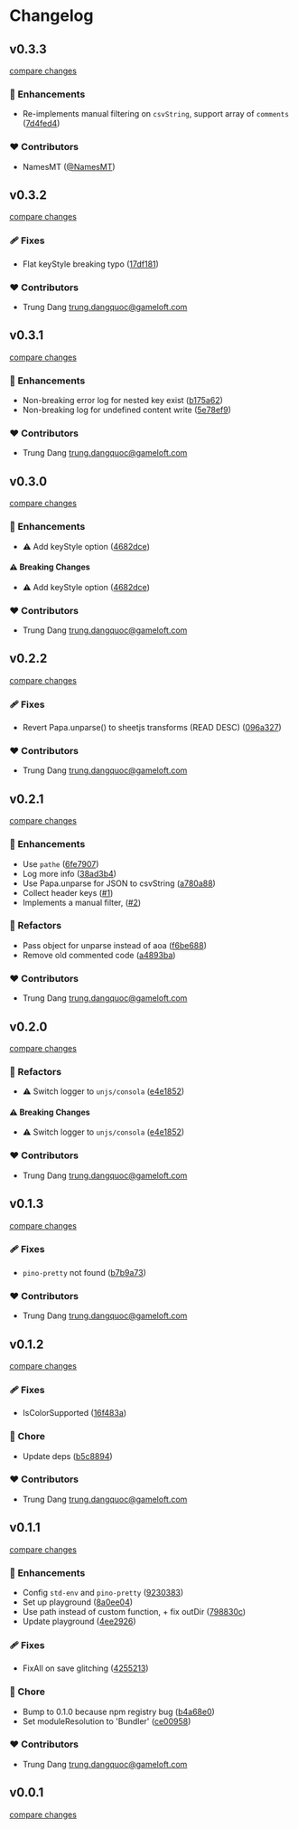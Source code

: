 # Changelog


## v0.3.3

[compare changes](https://github.com/namesmt/unplugin-sheet-i18n/compare/v0.3.2...v0.3.3)

### 🚀 Enhancements

- Re-implements manual filtering on `csvString`, support array of `comments` ([7d4fed4](https://github.com/namesmt/unplugin-sheet-i18n/commit/7d4fed4))

### ❤️ Contributors

- NamesMT ([@NamesMT](http://github.com/NamesMT))

## v0.3.2

[compare changes](https://github.com/namesmt/unplugin-sheet-i18n/compare/v0.3.1...v0.3.2)

### 🩹 Fixes

- Flat keyStyle breaking typo ([17df181](https://github.com/namesmt/unplugin-sheet-i18n/commit/17df181))

### ❤️ Contributors

- Trung Dang <trung.dangquoc@gameloft.com>

## v0.3.1

[compare changes](https://github.com/namesmt/unplugin-sheet-i18n/compare/v0.3.0...v0.3.1)

### 🚀 Enhancements

- Non-breaking error log for nested key exist ([b175a62](https://github.com/namesmt/unplugin-sheet-i18n/commit/b175a62))
- Non-breaking log for undefined content write ([5e78ef9](https://github.com/namesmt/unplugin-sheet-i18n/commit/5e78ef9))

### ❤️ Contributors

- Trung Dang <trung.dangquoc@gameloft.com>

## v0.3.0

[compare changes](https://github.com/namesmt/unplugin-sheet-i18n/compare/v0.2.2...v0.3.0)

### 🚀 Enhancements

- ⚠️  Add keyStyle option ([4682dce](https://github.com/namesmt/unplugin-sheet-i18n/commit/4682dce))

#### ⚠️ Breaking Changes

- ⚠️  Add keyStyle option ([4682dce](https://github.com/namesmt/unplugin-sheet-i18n/commit/4682dce))

### ❤️ Contributors

- Trung Dang <trung.dangquoc@gameloft.com>

## v0.2.2

[compare changes](https://github.com/namesmt/unplugin-sheet-i18n/compare/v0.2.1...v0.2.2)

### 🩹 Fixes

- Revert Papa.unparse() to sheetjs transforms (READ DESC) ([096a327](https://github.com/namesmt/unplugin-sheet-i18n/commit/096a327))

### ❤️ Contributors

- Trung Dang <trung.dangquoc@gameloft.com>

## v0.2.1

[compare changes](https://github.com/namesmt/unplugin-sheet-i18n/compare/v0.2.0...v0.2.1)

### 🚀 Enhancements

- Use `pathe` ([6fe7907](https://github.com/namesmt/unplugin-sheet-i18n/commit/6fe7907))
- Log more info ([38ad3b4](https://github.com/namesmt/unplugin-sheet-i18n/commit/38ad3b4))
- Use Papa.unparse for JSON to csvString ([a780a88](https://github.com/namesmt/unplugin-sheet-i18n/commit/a780a88))
- Collect header keys ([#1](https://github.com/namesmt/unplugin-sheet-i18n/pull/1))
- Implements a manual filter, ([#2](https://github.com/namesmt/unplugin-sheet-i18n/pull/2))

### 💅 Refactors

- Pass object for unparse instead of aoa ([f6be688](https://github.com/namesmt/unplugin-sheet-i18n/commit/f6be688))
- Remove old commented code ([a4893ba](https://github.com/namesmt/unplugin-sheet-i18n/commit/a4893ba))

### ❤️ Contributors

- Trung Dang <trung.dangquoc@gameloft.com>

## v0.2.0

[compare changes](https://github.com/namesmt/unplugin-sheet-i18n/compare/v0.1.3...v0.2.0)

### 💅 Refactors

- ⚠️  Switch logger to `unjs/consola` ([e4e1852](https://github.com/namesmt/unplugin-sheet-i18n/commit/e4e1852))

#### ⚠️ Breaking Changes

- ⚠️  Switch logger to `unjs/consola` ([e4e1852](https://github.com/namesmt/unplugin-sheet-i18n/commit/e4e1852))

### ❤️ Contributors

- Trung Dang <trung.dangquoc@gameloft.com>

## v0.1.3

[compare changes](https://github.com/namesmt/unplugin-sheet-i18n/compare/v0.1.2...v0.1.3)

### 🩹 Fixes

- `pino-pretty` not found ([b7b9a73](https://github.com/namesmt/unplugin-sheet-i18n/commit/b7b9a73))

### ❤️ Contributors

- Trung Dang <trung.dangquoc@gameloft.com>

## v0.1.2

[compare changes](https://github.com/namesmt/unplugin-sheet-i18n/compare/v0.1.1...v0.1.2)

### 🩹 Fixes

- IsColorSupported ([16f483a](https://github.com/namesmt/unplugin-sheet-i18n/commit/16f483a))

### 🏡 Chore

- Update deps ([b5c8894](https://github.com/namesmt/unplugin-sheet-i18n/commit/b5c8894))

### ❤️ Contributors

- Trung Dang <trung.dangquoc@gameloft.com>

## v0.1.1

[compare changes](https://github.com/namesmt/unplugin-sheet-i18n/compare/v0.0.1...v0.1.1)

### 🚀 Enhancements

- Config `std-env` and `pino-pretty` ([9230383](https://github.com/namesmt/unplugin-sheet-i18n/commit/9230383))
- Set up playground ([8a0ee04](https://github.com/namesmt/unplugin-sheet-i18n/commit/8a0ee04))
- Use path instead of custom function, + fix outDir ([798830c](https://github.com/namesmt/unplugin-sheet-i18n/commit/798830c))
- Update playground ([4ee2926](https://github.com/namesmt/unplugin-sheet-i18n/commit/4ee2926))

### 🩹 Fixes

- FixAll on save glitching ([4255213](https://github.com/namesmt/unplugin-sheet-i18n/commit/4255213))

### 🏡 Chore

- Bump to 0.1.0 because npm registry bug ([b4a68e0](https://github.com/namesmt/unplugin-sheet-i18n/commit/b4a68e0))
- Set moduleResolution to 'Bundler' ([ce00958](https://github.com/namesmt/unplugin-sheet-i18n/commit/ce00958))

### ❤️ Contributors

- Trung Dang <trung.dangquoc@gameloft.com>

## v0.0.1

[compare changes](https://github.com/namesmt/unplugin-sheet-i18n/compare/v0.0.0...v0.0.1)


